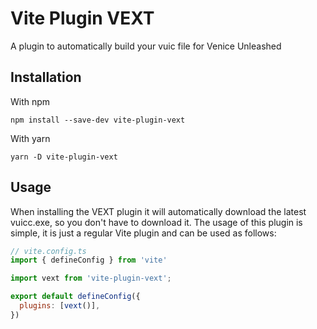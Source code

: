 # Vite Plugin VEXT
A plugin to automatically build your vuic file for Venice Unleashed

## Installation
With npm
```
npm install --save-dev vite-plugin-vext
```

With yarn
```
yarn -D vite-plugin-vext
```

## Usage
When installing the VEXT plugin it will automatically download the latest vuicc.exe, so you don't have to download it.
The usage of this plugin is simple, it is just a regular Vite plugin and can be used as follows:
```js
// vite.config.ts
import { defineConfig } from 'vite'

import vext from 'vite-plugin-vext';

export default defineConfig({
  plugins: [vext()],
})
```